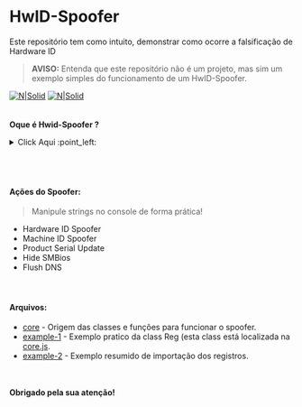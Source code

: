 # HwID-Spoofer
Este repositório tem como intuito, demonstrar como ocorre a falsificação de Hardware ID

> **AVISO:** Entenda que este repositório não é um projeto, mas sim um exemplo simples do funcionamento de um HwID-Spoofer.

[![N|Solid](https://cdn.discordapp.com/attachments/631607183301148672/724397007170568313/paypal.png)](https://www.paypal.com/cgi-bin/webscr?cmd=_donations&business=fabinhoec2210@gmail.com&item_name=F%C3%A1bio&currency_code=BRL)  [![N|Solid](https://cdn.discordapp.com/attachments/631607183301148672/724397005543178270/picpay.png)](https://app.picpay.com/user/smuu)
<br><br><br>
**Oque é Hwid-Spoofer ?**
<details><summary>Click Aqui :point_left:</summary>
  
Um HwID Spoofer é uma ferramenta de software que é usada para alterar ou "spoof" o Hardware ID (HwID) de um computador. O Hardware ID é uma identificação única associada ao hardware de um computador, que pode incluir informações sobre a placa-mãe, placa de vídeo, disco rígido e outros componentes físicos. Essa identificação é frequentemente usada para autenticar um dispositivo em um sistema ou serviço.

Os HwID spoofers são frequentemente associados a atividades ilegais, como a tentativa de burlar sistemas de proteção de software ou serviços online, como jogos, programas antipirataria ou até mesmo sistemas de detecção de trapaças em jogos online. Ao alterar o HwID de um computador, os usuários mal-intencionados podem tentar evitar serem rastreados ou impedidos de acessar um serviço após terem sido banidos por atividades suspeitas.

É importante destacar que o uso de HwID spoofers para fins ilegais pode ser considerado uma violação dos termos de serviço de muitos produtos e serviços, e pode resultar em medidas legais ou em proibições permanentes. Portanto, é altamente desencorajado o uso desse tipo de software para atividades ilegais. Em vez disso, é aconselhável usar o computador e os serviços online de forma ética e de acordo com as regras estabelecidas pelas empresas e desenvolvedores.

</details>
<br><br><br>

#### Ações do Spoofer:
> Manipule strings no console de forma prática!
- Hardware ID Spoofer
- Machine ID Spoofer
- Product Serial Update
- Hide SMBios
- Flush DNS
<br><br><br>
#### Arquivos:
- [core](/core.js) - Origem das classes e funções para funcionar o spoofer.
- [example-1](/example-1.js) - Exemplo pratico da class Reg (esta class está localizada na [core.js](/core.js#L42).
- [example-2](/example-2.js) - Exemplo resumido de importação dos registros.

<br><br>
**Obrigado pela sua atenção!**
